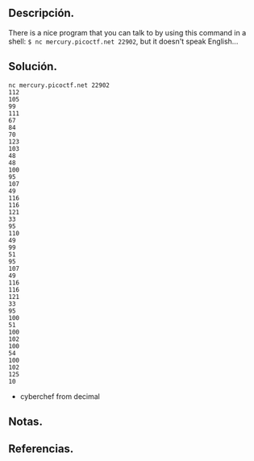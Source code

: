 ## Descripción.

There is a nice program that you can talk to by using this command in a shell: `$ nc mercury.picoctf.net 22902`, but it doesn't speak English...

## Solución.

```
nc mercury.picoctf.net 22902
112 
105 
99 
111 
67 
84 
70 
123 
103 
48 
48 
100 
95 
107 
49 
116 
116 
121 
33 
95 
110 
49 
99 
51 
95 
107 
49 
116 
116 
121 
33 
95 
100 
51 
100 
102 
100 
54 
100 
102 
125 
10 
```
- cyberchef from decimal
## Notas.

## Referencias.